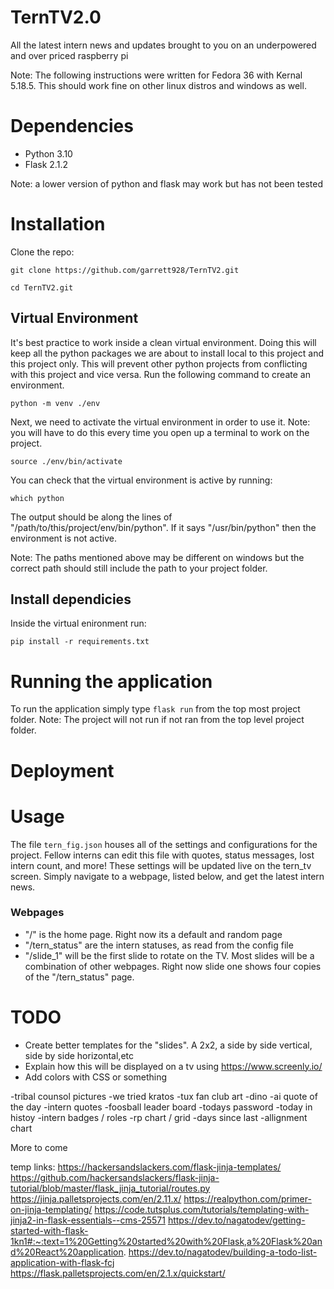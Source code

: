 # TernTV2.0
All the latest intern news and updates brought to you on an underpowered and over priced raspberry pi

Note: The following instructions were written for Fedora 36 with Kernal 5.18.5. This should work fine on other linux distros and windows as well. 

# Dependencies
- Python 3.10
- Flask 2.1.2

Note: a lower version of python and flask may work but has not been tested
# Installation
Clone the repo:

`git clone https://github.com/garrett928/TernTV2.git`

`cd TernTV2.git`

## Virtual Environment
It's best practice to work inside a clean virtual environment. Doing this will keep all the python packages we are about to install local to this project and this project only. This will prevent other python projects from conflicting with this project and vice versa. Run the following command to create an environment. 

`python -m venv ./env`

Next, we need to activate the virtual environment in order to use it. Note: you will have to do this every time you open up a terminal to work on the project.

`source ./env/bin/activate`

You can check that the virtual environment is active by running:

`which python`

The output should be along the lines of "/path/to/this/project/env/bin/python". If it says "/usr/bin/python" then the environment is not active. 

Note: The paths mentioned above may be different on windows but the correct path should still include the path to your project folder. 

## Install dependicies
Inside the virtual enironment run:

`pip install -r requirements.txt`

# Running the application
To run the application simply type `flask run` from the top most project folder. Note: The project will not run if not ran from the top level project folder.

# Deployment

# Usage
The file `tern_fig.json` houses all of the settings and configurations for the project. Fellow interns can edit this file with quotes, status messages, lost intern count, and more! These settings will be updated live on the tern_tv screen. Simply navigate to a webpage, listed below, and get the latest intern news. 

### Webpages
- "/" is the home page. Right now its a default and random page
- "/tern_status" are the intern statuses, as read from the config file
- "/slide_1" will be the first slide to rotate on the TV. Most slides will be a combination of other webpages. Right now slide one shows four copies of the "/tern_status" page.

# TODO
- Create better templates for the "slides". A 2x2, a side by side vertical, side by side horizontal,etc
- Explain how this will be displayed on a tv using https://www.screenly.io/
- Add colors with CSS or something

-tribal counsol pictures
-we tried kratos
-tux fan club art
-dino
-ai quote of the day
-intern quotes
-foosball leader board
-todays password
-today in histoy
-intern badges / roles
-rp chart / grid
-days since last
-allignment chart


More to come

temp links: 
https://hackersandslackers.com/flask-jinja-templates/
https://github.com/hackersandslackers/flask-jinja-tutorial/blob/master/flask_jinja_tutorial/routes.py
https://jinja.palletsprojects.com/en/2.11.x/
https://realpython.com/primer-on-jinja-templating/
https://code.tutsplus.com/tutorials/templating-with-jinja2-in-flask-essentials--cms-25571
https://dev.to/nagatodev/getting-started-with-flask-1kn1#:~:text=1%20Getting%20started%20with%20Flask,a%20Flask%20and%20React%20application.
https://dev.to/nagatodev/building-a-todo-list-application-with-flask-fcj
https://flask.palletsprojects.com/en/2.1.x/quickstart/

